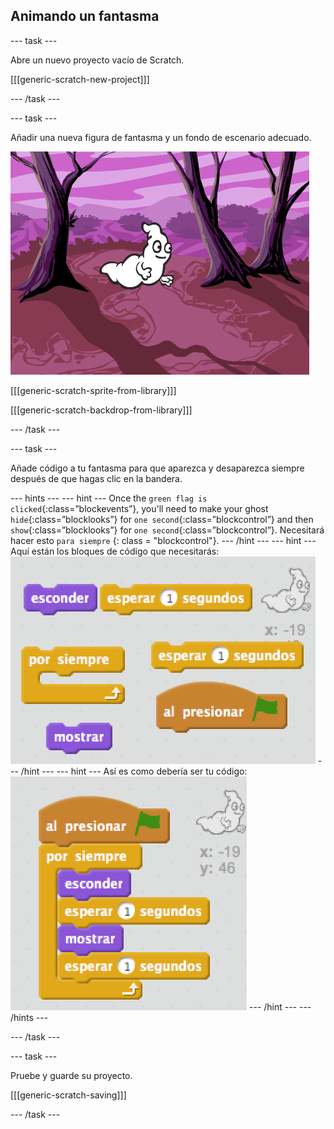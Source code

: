 ## Animando un fantasma

\--- task \---

Abre un nuevo proyecto vacío de Scratch.

[[[generic-scratch-new-project]]]

\--- /task \---

\--- task \---

Añadir una nueva figura de fantasma y un fondo de escenario adecuado.

![captura de pantalla](images/ghost-ghost.png)

[[[generic-scratch-sprite-from-library]]]

[[[generic-scratch-backdrop-from-library]]]

\--- /task \---

\--- task \---

Añade código a tu fantasma para que aparezca y desaparezca siempre después de que hagas clic en la bandera.

\--- hints \--- \--- hint \--- Once the `green flag is clicked`{:class=”blockevents”}, you'll need to make your ghost `hide`{:class=”blocklooks”} for `one second`{:class=”blockcontrol”} and then `show`{:class=”blocklooks”} for `one second`{:class=”blockcontrol”}. Necesitará hacer esto ` para siempre ` {: class = "blockcontrol"}. \--- /hint \--- \--- hint \--- Aquí están los bloques de código que necesitarás: ![screenshot](images/ghost-appear-blocks.png) \--- /hint \--- \--- hint \--- Así es como debería ser tu código: ![screenshot](images/ghost-appear-code.png) \--- /hint \--- \--- /hints \---

\--- /task \---

\--- task \---

Pruebe y guarde su proyecto.

[[[generic-scratch-saving]]]

\--- /task \---